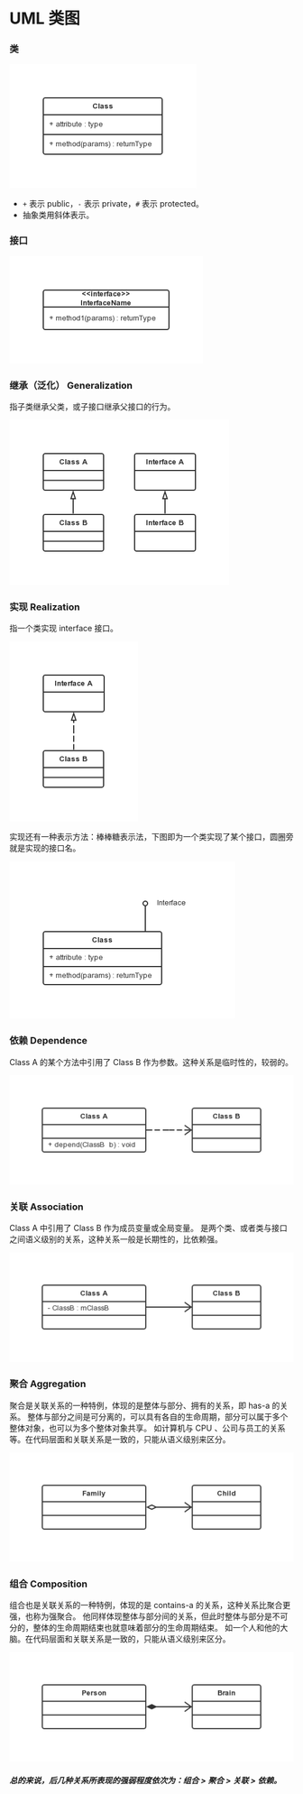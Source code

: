 UML 类图
===

### 类

![Alt text](img/0.7-class.png)

- `+` 表示 public，`-` 表示 private，`#` 表示 protected。
- 抽象类用斜体表示。

### 接口

![Alt text](img/0.8-interface.png)

### 继承（泛化） Generalization

指子类继承父类，或子接口继承父接口的行为。

![Alt text](img/0.1-generalization.png)

### 实现 Realization

指一个类实现 interface 接口。

![Alt text](img/0.2-realization.png)

实现还有一种表示方法：棒棒糖表示法，下图即为一个类实现了某个接口，圆圈旁就是实现的接口名。

![Alt text](img/0.9-realization2.png)

### 依赖 Dependence

Class A 的某个方法中引用了 Class B 作为参数。这种关系是临时性的，较弱的。

![Alt text](img/0.3-dependence.png)

### 关联 Association

Class A 中引用了 Class B 作为成员变量或全局变量。
是两个类、或者类与接口之间语义级别的关系，这种关系一般是长期性的，比依赖强。

![Alt text](img/0.4-association.png)

### 聚合 Aggregation

聚合是关联关系的一种特例，体现的是整体与部分、拥有的关系，即 has-a 的关系。
整体与部分之间是可分离的，可以具有各自的生命周期，部分可以属于多个整体对象，也可以为多个整体对象共享。
如计算机与 CPU 、公司与员工的关系等。在代码层面和关联关系是一致的，只能从语义级别来区分。

![Alt text](img/0.5-aggregation.png)


### 组合 Composition

组合也是关联关系的一种特例，体现的是 contains-a 的关系，这种关系比聚合更强，也称为强聚合。
他同样体现整体与部分间的关系，但此时整体与部分是不可分的，整体的生命周期结束也就意味着部分的生命周期结束。
如一个人和他的大脑。在代码层面和关联关系是一致的，只能从语义级别来区分。

![Alt text](img/0.6-composition.png)


##### 总的来说，后几种关系所表现的强弱程度依次为：组合 > 聚合 > 关联 > 依赖。
